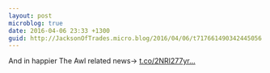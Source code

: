 ```yaml
---
layout: post
microblog: true
date: 2016-04-06 23:33 +1300
guid: http://JacksonOfTrades.micro.blog/2016/04/06/t717661490342445056.html
---
```

And in happier The Awl related news→ [t.co/2NRI277yr...](https://t.co/2NRI277yro)
